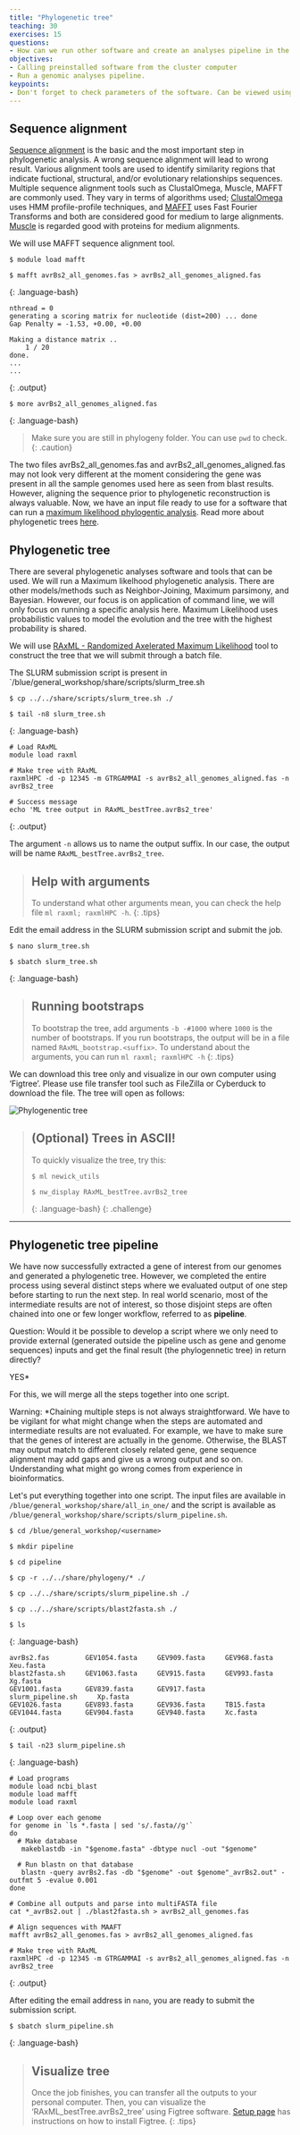 ```yaml
---
title: "Phylogenetic tree"
teaching: 30
exercises: 15
questions:
- How can we run other software and create an analyses pipeline in the script?
objectives:
- Calling preinstalled software from the cluster computer
- Run a genomic analyses pipeline. 
keypoints:
- Don't forget to check parameters of the software. Can be viewed using '-h' followed by the software name. 
---
```


## Sequence alignment

[Sequence alignment](https://en.wikipedia.org/wiki/Sequence_alignment) is the basic and the most important step in phylogenetic analysis. 
A wrong sequence alignment will lead to wrong result. 
Various alignment tools are used to identify similarity regions that indicate fuctional, 
structural, and/or evolutionary relationships sequences. 
Multiple sequence alignment tools such as ClustalOmega, Muscle, MAFFT are commonly used. 
They vary in terms of algorithms used; [ClustalOmega](https://www.ebi.ac.uk/Tools/msa/clustalo/) uses HMM profile-profile techniques, 
and [MAFFT](https://mafft.cbrc.jp/alignment/software/) uses Fast Fourier Transforms and 
both are considered good for medium to large alignments. 
[Muscle](https://www.ebi.ac.uk/Tools/msa/muscle/) is regarded good with proteins for medium alignments.

We will use MAFFT sequence alignment tool.

~~~
$ module load mafft

$ mafft avrBs2_all_genomes.fas > avrBs2_all_genomes_aligned.fas
~~~
{: .language-bash}

~~~
nthread = 0
generating a scoring matrix for nucleotide (dist=200) ... done
Gap Penalty = -1.53, +0.00, +0.00

Making a distance matrix ..
    1 / 20
done.
...
...
~~~
{: .output}

~~~
$ more avrBs2_all_genomes_aligned.fas
~~~
{: .language-bash}

> Make sure you are still in phylogeny folder. You can use `pwd` to check.
{: .caution}

The two files avrBs2_all_genomes.fas and avrBs2_all_genomes_aligned.fas 
may not look very different at the moment considering the gene was present 
in all the sample genomes used here as seen from blast results. 
However, aligning the sequence prior to phylogenetic reconstruction is always valuable.
Now, we have an input file ready to use for a software that can run a 
[maximum likelihood phylogentic analysis](https://www.ncbi.nlm.nih.gov/Class/NAWBIS/Modules/Phylogenetics/phylo15.html). 
Read more about phylogenetic trees [here](https://www.nature.com/scitable/topicpage/reading-a-phylogenetic-tree-the-meaning-of-41956/). 

## Phylogenetic tree

There are several phylogenetic analyses software and tools that can be used. 
We will run a Maximum likelhood phylogenetic analysis. 
There are other models/methods such as Neighbor-Joining, Maximum parsimony, and Bayesian. 
However, our focus is on application of command line, 
we will only focus on running a specific analysis here.
Maximum Likelihood uses probabilistic values to model the evolution and 
the tree with the highest probability is shared.

We will use [RAxML - Randomized Axelerated Maximum Likelihood](https://cme.h-its.org/exelixis/web/software/raxml/) tool to 
construct the tree that we will submit through a batch file.

The SLURM submission script is present in `/blue/general_workshop/share/scripts/slurm_tree.sh

~~~
$ cp ../../share/scripts/slurm_tree.sh ./

$ tail -n8 slurm_tree.sh
~~~
{: .language-bash}

~~~
# Load RAxML
module load raxml

# Make tree with RAxML
raxmlHPC -d -p 12345 -m GTRGAMMAI -s avrBs2_all_genomes_aligned.fas -n avrBs2_tree

# Success message
echo 'ML tree output in RAxML_bestTree.avrBs2_tree'
~~~
{: .output}

The argument `-n` allows us to name the output suffix. In our case, the output will
be name `RAxML_bestTree.avrBs2_tree`.


> ## Help with arguments
> To understand what other arguments mean, you can check the help file `ml raxml; raxmlHPC -h`.
{: .tips}

Edit the email address in the SLURM submission script and submit the job.

~~~
$ nano slurm_tree.sh

$ sbatch slurm_tree.sh
~~~
{: .language-bash}

> ## Running bootstraps
> To bootstrap the tree, add arguments `-b -#1000` 
> where `1000` is the number of bootstraps.
> If you run bootstraps, the output will be in a file named `RAxML_bootstrap.<suffix>`.
> To understand about the arguments, you can run `ml raxml; raxmlHPC -h`
{: .tips}

We can download this tree only and visualize in our own computer using ‘Figtree’. 
Please use file transfer tool such as FileZilla or Cyberduck to download the file. 
The tree will open as follows:

![Phylogenentic tree](/assets/img/tree.png)

> ## (Optional) Trees in ASCII!
> To quickly visualize the tree, try this:
> ~~~
> $ ml newick_utils
>
> $ nw_display RAxML_bestTree.avrBs2_tree
> ~~~
> {: .language-bash}
{: .challenge}
---

## Phylogenetic tree pipeline

We have now successfully extracted a gene of interest from our genomes and 
generated a phylogenetic tree. 
However, we completed the entire process using several distinct steps where
we evaluated output of one step before starting to run the next step.
In real world scenario, most of the intermediate results are not of 
interest, so those disjoint steps are often chained
into one or few longer workflow, referred to as **pipeline**. 

Question: Would it be possible to develop a script where we only need to 
provide external (generated outside the pipeline usch as gene and
genome sequences) inputs and get the final result (the phylogennetic tree) 
in return directly?

YES*

For this, we will merge all the steps together into one script.

Warning: *Chaining multiple steps is not always straightforward. 
We have to be vigilant for what might change when the steps are automated and 
intermediate results are not evaluated.
For example, we have to make sure that the genes of interest are actually in the genome. 
Otherwise, the BLAST may output match to different closely related gene, 
gene sequence alignment may add gaps and give us a wrong output and so on. 
Understanding what might go wrong comes from experience in bioinformatics.

Let's put everything together into one script. The input files are
available in `/blue/general_workshop/share/all_in_one/` and the 
script is available as `/blue/general_workshop/share/scripts/slurm_pipeline.sh`.

~~~
$ cd /blue/general_workshop/<username>

$ mkdir pipeline

$ cd pipeline

$ cp -r ../../share/phylogeny/* ./

$ cp ../../share/scripts/slurm_pipeline.sh ./

$ cp ../../share/scripts/blast2fasta.sh ./

$ ls
~~~
{: .language-bash}

~~~
avrBs2.fas         GEV1054.fasta     GEV909.fasta     GEV968.fasta          Xeu.fasta
blast2fasta.sh     GEV1063.fasta     GEV915.fasta     GEV993.fasta          Xg.fasta
GEV1001.fasta      GEV839.fasta      GEV917.fasta     slurm_pipeline.sh     Xp.fasta
GEV1026.fasta      GEV893.fasta      GEV936.fasta     TB15.fasta
GEV1044.fasta      GEV904.fasta      GEV940.fasta     Xc.fasta
~~~
{: .output}

~~~
$ tail -n23 slurm_pipeline.sh
~~~
{: .language-bash}

~~~
# Load programs
module load ncbi_blast
module load mafft
module load raxml

# Loop over each genome
for genome in `ls *.fasta | sed 's/.fasta//g'`
do
  # Make database
   makeblastdb -in "$genome.fasta" -dbtype nucl -out "$genome"

  # Run blastn on that database
   blastn -query avrBs2.fas -db "$genome" -out $genome"_avrBs2.out" -outfmt 5 -evalue 0.001
done

# Combine all outputs and parse into multiFASTA file
cat *_avrBs2.out | ./blast2fasta.sh > avrBs2_all_genomes.fas

# Align sequences with MAAFT
mafft avrBs2_all_genomes.fas > avrBs2_all_genomes_aligned.fas

# Make tree with RAxML
raxmlHPC -d -p 12345 -m GTRGAMMAI -s avrBs2_all_genomes_aligned.fas -n avrBs2_tree
~~~
{: .output}

After editing the email address in `nano`, you are ready to submit the submission script.

~~~
$ sbatch slurm_pipeline.sh
~~~
{: .language-bash}


> ## Visualize tree
> Once the job finishes, you can transfer all the outputs to your personal computer. 
> Then, you can visualize the ‘RAxML_bestTree.avrBs2_tree’ using Figtree software. 
> [Setup page](/setup.html) has instructions on how to install Figtree.
{: .tips}
